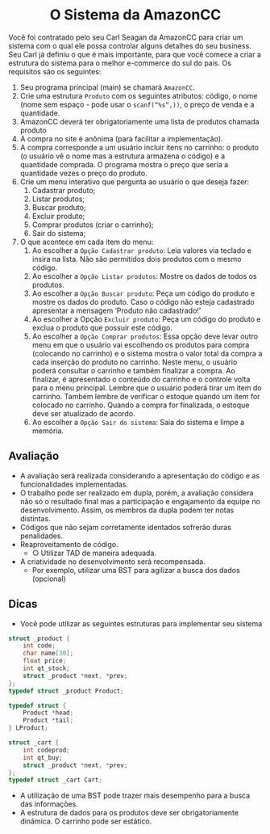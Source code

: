 <h1 align="center">O Sistema da AmazonCC</h1>

Você foi contratado pelo seu Carl Seagan da AmazonCC para criar um sistema com o
qual ele possa controlar alguns detalhes do seu business. Seu Carl já definiu o que é mais
importante, para que você comece a criar a estrutura do sistema para o melhor e-commerce do
sul do país. Os requisitos são os seguintes:
1. Seu programa principal (main) se chamará ```AmazonCC```.
2. Crie uma estrutura ```Produto``` com os seguintes atributos: código, o nome (nome sem
espaço - pode usar o ```scanf(“%s”,))```, o preço de venda e a quantidade.
3. AmazonCC deverá ter obrigatoriamente uma lista de produtos chamada produto
4. A compra no site é anônima (para facilitar a implementação).
5. A compra corresponde a um usuário incluir itens no carrinho: o produto (o usuário vê o
nome mas a estrutura armazena o código) e a quantidade comprada. O programa
mostra o preço que seria a quantidade vezes o preço do produto.
6. Crie um menu interativo que pergunta ao usuário o que deseja fazer:
   1. Cadastrar produto;
   2. Listar produtos;
   3. Buscar produto;
   4. Excluir produto;
   5. Comprar produtos (criar o carrinho);
   6. Sair do sistema;
7. O que acontece em cada item do menu:
   1. Ao escolher a ```Opção Cadastrar produto```: Leia valores via teclado e insira na lista. Não são permitidos dois produtos com o mesmo código.
   2. Ao escolher a ```Opção Listar produtos```: Mostre os dados de todos os produtos.
   3. Ao escolher a ```Opção Buscar produto```: Peça um código do produto e mostre os
dados do produto. Caso o código não esteja cadastrado apresentar a mensagem
‘Produto não cadastrado!’
   4. Ao escolher a Opção ```Excluir produto```: Peça um código do produto e exclua o
produto que possuir este código.
   5. Ao escolher a ```Opção Comprar produtos```: Essa opção deve levar outro menu em
que o usuário vai escolhendo os produtos para compra (colocando no carrinho) e
o sistema mostra o valor total da compra a cada inserção do produto no carrinho.
Neste menu, o usuário poderá consultar o carrinho e também finalizar a compra.
Ao finalizar, é apresentado o conteúdo do carrinho e o controle volta para o
menu principal. Lembre que o usuário poderá tirar um item do carrinho. Também
lembre de verificar o estoque quando um item for colocado no carrinho. Quando
a compra for finalizada, o estoque deve ser atualizado de acordo.
   6. Ao escolher a ```Opção Sair do sistema```: Saia do sistema e limpe a memória.

## Avaliação
- A avaliação será realizada considerando a apresentação do código e as funcionalidades
implementadas.
- O trabalho pode ser realizado em dupla, porém, a avaliação considera não só o
resultado final mas a participação e engajamento da equipe no desenvolvimento. Assim,
os membros da dupla podem ter notas distintas.
- Códigos que não sejam corretamente identados sofrerão duras penalidades.
- Reaproveitamento de código.
   - ○ Utilizar TAD de maneira adequada.
- A criatividade no desenvolvimento será recompensada.
   - Por exemplo, utilizar uma BST para agilizar a busca dos dados (opcional)

## Dicas
- Você pode utilizar as seguintes estruturas para implementar seu sistema

```c
struct _product {
    int code;
    char name[30];
    float price;
    int qt_stock;
    struct _product *next, *prev;
};
typedef struct _product Product;

typedef struct {
    Product *head;
    Product *tail;
} LProduct;

struct _cart {
    int codeprod;
    int qt_buy;
    struct _product *next, *prev;
};
typedef struct _cart Cart;
```
- A utilização de uma BST pode trazer mais desempenho para a busca das informações.
- A estrutura de dados para os produtos deve ser obrigatoriamente dinâmica. O carrinho
pode ser estático.
